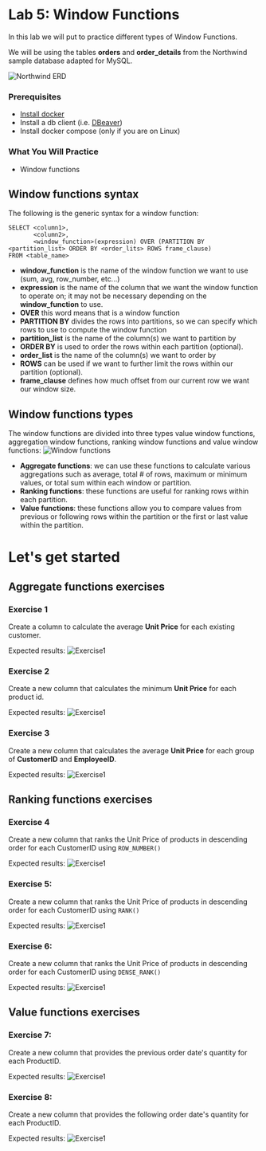 # Lab 5: Window Functions

In this lab we will put to practice different types of Window Functions. 

We will be using the tables **orders** and **order_details** from the Northwind sample database adapted for MySQL. 

![Northwind ERD](documentation_images/orders_erd.png)


### Prerequisites
* [Install docker](https://docs.docker.com/engine/install/) 
* Install a db client (i.e. [DBeaver](https://dbeaver.io/download/)) 
* Install docker compose (only if you are on Linux)

### What You Will Practice
- Window functions

## Window functions syntax

The following is the generic syntax for a window function: 

```
SELECT <column1>,
       <column2>, 
       <window_function>(expression) OVER (PARTITION BY <partition_list> ORDER BY <order_lits> ROWS frame_clause)
FROM <table_name>
```

* **window_function** is the name of the window function we want to use (sum, avg, row_number, etc...)
* **expression** is the name of the column that we want the window function to operate on; it may not be necessary depending on the **window_function** to use. 
* **OVER** this word means that is a window function
* **PARTITION BY** divides the rows into partitions, so we can specify which rows to use to compute the window function
* **partition_list** is the name of the column(s) we want to partition by
* **ORDER BY** is used to order the rows within each partition (optional).
* **order_list** is the name of the column(s) we want to order by
* **ROWS** can be used if we want to further limit the rows within our partition (optional).
* **frame_clause** defines how much offset from our current row we want our window size. 

## Window functions types 
The window functions are divided into three types value window functions, aggregation window functions, ranking window functions and value window functions:
![Window functions](documentation_images/window_functions.png)


* **Aggregate functions**: we can use these functions to calculate various aggregations such as average, total # of rows, maximum or minimum values, or total sum within each window or partition.
* **Ranking functions**: these functions are useful for ranking rows within each partition.
* **Value functions**: these functions allow you to compare values from previous or following rows within the partition or the first or last value within the partition.


# Let's get started

## Aggregate functions exercises

### Exercise 1

Create a column to calculate the average **Unit Price** for each existing customer.

Expected results: 
![Exercise1](documentation_images/exercise1.png)

### Exercise 2
Create a new column that calculates the minimum **Unit Price** for each product id.

Expected results: 
![Exercise1](documentation_images/exercise2.png)

### Exercise 3
Create a new column that calculates the average **Unit Price** for each group of **CustomerID** and **EmployeeID**.

Expected results: 
![Exercise1](documentation_images/exercise3.png)


## Ranking functions exercises

### Exercise 4
Create a new column that ranks the Unit Price of products in descending order for each CustomerID using `ROW_NUMBER()`

Expected results: 
![Exercise1](documentation_images/exercise4.png)


### Exercise 5: 
Create a new column that ranks the Unit Price of products in descending order for each CustomerID using `RANK()`

Expected results: 
![Exercise1](documentation_images/exercise5.png)

### Exercise 6: 
Create a new column that ranks the Unit Price of products in descending order for each CustomerID using `DENSE_RANK()` 

Expected results: 
![Exercise1](documentation_images/exercise6.png)


## Value functions exercises

### Exercise 7: 
Create a new column that provides the previous order date's quantity for each ProductID. 

Expected results: 
![Exercise1](documentation_images/exercise7.png)


### Exercise 8:

Create a new column that provides the following order date's quantity for each ProductID. 
 
Expected results: 
![Exercise1](documentation_images/exercise8.png)
